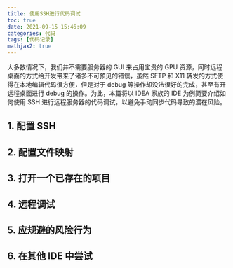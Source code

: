 ```yaml
---
title: 使用SSH进行代码调试
toc: true
date: 2021-09-15 15:46:09
categories: 代码
tags: [代码记录]
mathjax2: true
---
```


大多数情况下，我们并不需要服务器的 GUI 来占用宝贵的 GPU 资源，同时远程桌面的方式给开发带来了诸多不可预见的错误，虽然 SFTP 和 X11 转发的方式使得在本地编辑代码很方便，但是对于 debug 等操作却没法很好的完成，甚至有开远程桌面进行 debug 的操作。为此，本篇将以 IDEA 家族的 IDE 为例简要介绍如何使用 SSH 进行远程服务器的代码调试，以避免手动同步代码导致的潜在风险。

<!-- more -->

## 1. 配置 SSH

## 2. 配置文件映射

## 3. 打开一个已存在的项目

## 4. 远程调试

## 5. 应规避的风险行为

## 6. 在其他 IDE 中尝试
